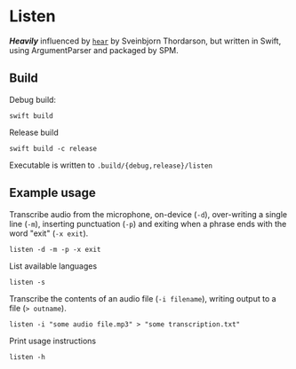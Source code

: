 # Listen

_**Heavily**_ influenced by [`hear`][1] by Sveinbjorn Thordarson, but written in Swift, using ArgumentParser and packaged by SPM.

## Build

Debug build:

    swift build
    
Release build

    swift build -c release
    
Executable is written to `.build/{debug,release}/listen`

## Example usage

Transcribe audio from the microphone, on-device (`-d`), over-writing a single line (`-m`), inserting punctuation (`-p`) and exiting when a phrase ends with the word "exit" (`-x exit`).

    listen -d -m -p -x exit
   
List available languages

    listen -s
    
Transcribe the contents of an audio file (`-i filename`), writing output to a file (`> outname`).

    listen -i "some audio file.mp3" > "some transcription.txt"

Print usage instructions

    listen -h

 [1]: https://github.com/sveinbjornt/hear.git

